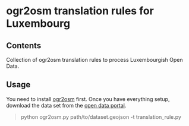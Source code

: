 ogr2osm translation rules for Luxembourg
==============

## Contents

Collection of ogr2osm translation rules to process Luxembourgish Open Data.

## Usage

You need to install [ogr2osm](https://github.com/pnorman/ogr2osm) first.
Once you have everything setup, download the data set from the [open data portal](https://data.public.lu).

> python ogr2osm.py path/to/dataset.geojson -t translation_rule.py